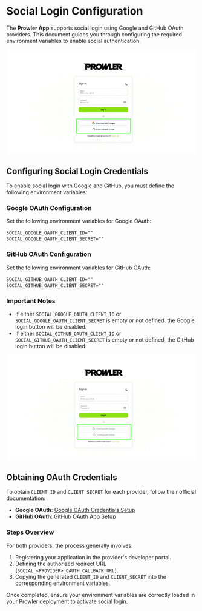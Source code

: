 # Social Login Configuration

The **Prowler App** supports social login using Google and GitHub OAuth providers. This document guides you through configuring the required environment variables to enable social authentication.

<img src="../tutorials/img/social-login/social_login_buttons.png" alt="Social login buttons" width="700" />

## Configuring Social Login Credentials

To enable social login with Google and GitHub, you must define the following environment variables:

### Google OAuth Configuration

Set the following environment variables for Google OAuth:

```env
SOCIAL_GOOGLE_OAUTH_CLIENT_ID=""
SOCIAL_GOOGLE_OAUTH_CLIENT_SECRET=""
```

### GitHub OAuth Configuration

Set the following environment variables for GitHub OAuth:

```env
SOCIAL_GITHUB_OAUTH_CLIENT_ID=""
SOCIAL_GITHUB_OAUTH_CLIENT_SECRET=""
```

### Important Notes

- If either `SOCIAL_GOOGLE_OAUTH_CLIENT_ID` or `SOCIAL_GOOGLE_OAUTH_CLIENT_SECRET` is empty or not defined, the Google login button will be disabled.
- If either `SOCIAL_GITHUB_OAUTH_CLIENT_ID` or `SOCIAL_GITHUB_OAUTH_CLIENT_SECRET` is empty or not defined, the GitHub login button will be disabled.

<img src="../tutorials/img/social-login/social_login_buttons_disabled.png" alt="Social Login Buttons Disabled" width="700"/>

## Obtaining OAuth Credentials

To obtain `CLIENT_ID` and `CLIENT_SECRET` for each provider, follow their official documentation:

- **Google OAuth**: [Google OAuth Credentials Setup](https://developers.google.com/identity/protocols/oauth2)
- **GitHub OAuth**: [GitHub OAuth App Setup](https://docs.github.com/en/apps/oauth-apps/building-oauth-apps/creating-an-oauth-app)

### Steps Overview

For both providers, the process generally involves:

1. Registering your application in the provider's developer portal.
2. Defining the authorized redirect URL (`SOCIAL_<PROVIDER>_OAUTH_CALLBACK_URL`).
3. Copying the generated `CLIENT_ID` and `CLIENT_SECRET` into the corresponding environment variables.

Once completed, ensure your environment variables are correctly loaded in your Prowler deployment to activate social login.
